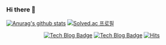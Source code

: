 ### Hi there 👋

[![Anurag's github stats](https://github-readme-stats.vercel.app/api?username=ip99202&theme=onedark)](https://github.com/anuraghazra/github-readme-stats)
[![Solved.ac 프로필](http://mazassumnida.wtf/api/v2/generate_badge?boj=ip99202)](https://solved.ac/ip99202)


<div align=center>
  
[![Tech Blog Badge](http://img.shields.io/badge/-Tech%20blog-black?style=flat-square&logo=github&link=https://ip99202.github.io/)](https://ip99202.github.io/)
[![Tech Blog Badge](http://img.shields.io/badge/-About%20Me-green?style=flat-square&logo=github&link=https://ip99202.github.io/tabs/about/)](https://ip99202.github.io/tabs/about/)
[![Hits](https://hits.seeyoufarm.com/api/count/incr/badge.svg?url=https%3A%2F%2Fgithub.com%2Fip99202)](https://hits.seeyoufarm.com) 


</div>


<!--
**ip99202/ip99202** is a ✨ _special_ ✨ repository because its `README.md` (this file) appears on your GitHub profile.

Here are some ideas to get you started:

- 🔭 I’m currently working on ...
- 🌱 I’m currently learning ...
- 👯 I’m looking to collaborate on ...
- 🤔 I’m looking for help with ...
- 💬 Ask me about ...
- 📫 How to reach me: ...
- 😄 Pronouns: ...
- ⚡ Fun fact: ...
-->
